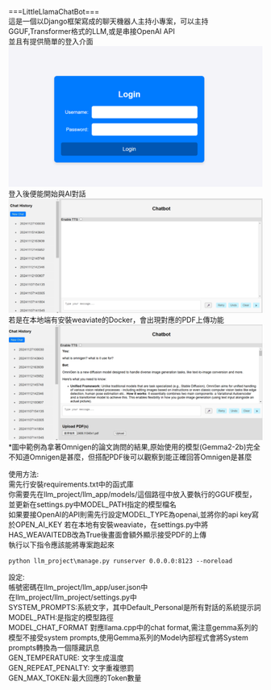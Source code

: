 ===LittleLlamaChatBot===  
這是一個以Django框架寫成的聊天機器人主持小專案，可以主持GGUF,Transformer格式的LLM,或是串接OpenAI API  
並且有提供簡單的登入介面  
![image](https://github.com/Tarklanse/MyLittleLlamaChatBot/blob/main/login_Page.png?raw=true)  
登入後便能開始與AI對話
![image](https://github.com/Tarklanse/MyLittleLlamaChatBot/blob/main/chat_without_PDF.png?raw=true)
若是在本地端有安裝weaviate的Docker，會出現對應的PDF上傳功能
![image](https://github.com/Tarklanse/MyLittleLlamaChatBot/blob/main/chat_with_pdf_record.png?raw=true)
*圖中範例為拿著Omnigen的論文詢問的結果,原始使用的模型(Gemma2-2b)完全不知道Omnigen是甚麼，但搭配PDF後可以觀察到能正確回答Omnigen是甚麼  

使用方法:  
需先行安裝requirements.txt中的函式庫  
你需要先在llm_project/llm_app/models/這個路徑中放入要執行的GGUF模型，並更新在settings.py中MODEL_PATH指定的模型檔名  
如果要接OpenAI的API則需先行設定MODEL_TYPE為openai,並將你的api key寫於OPEN_AI_KEY
若在本地有安裝weaviate，在settings.py中將HAS_WEAVAITEDB改為True後畫面會額外顯示接受PDF的上傳  
執行以下指令應該能將專案跑起來  
```
python llm_project\manage.py runserver 0.0.0.0:8123 --noreload  
```

設定:  
帳號密碼在llm_project/llm_app/user.json中  
在llm_project/llm_project/settings.py中  
SYSTEM_PROMPTS:系統文字，其中Default_Personal是所有對話的系統提示詞  
MODEL_PATH:是指定的模型路徑  
MODEL_CHAT_FORMAT 對應llama.cpp中的chat format,需注意gemma系列的模型不接受system prompts,使用Gemma系列的Model內部程式會將System prompts轉換為一個隱藏訊息  
GEN_TEMPERATURE: 文字生成溫度  
GEN_REPEAT_PENALTY: 文字重複懲罰  
GEN_MAX_TOKEN:最大回應的Token數量  
